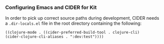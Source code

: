 ### Configuring Emacs and CIDER for Kit

In order to pick up correct source paths during development, CIDER needs a `.dir-locals.el` file in the root directory containing the following:

```
((clojure-mode . ((cider-preferred-build-tool . clojure-cli)
(cider-clojure-cli-aliases . ":dev:test"))))
```
